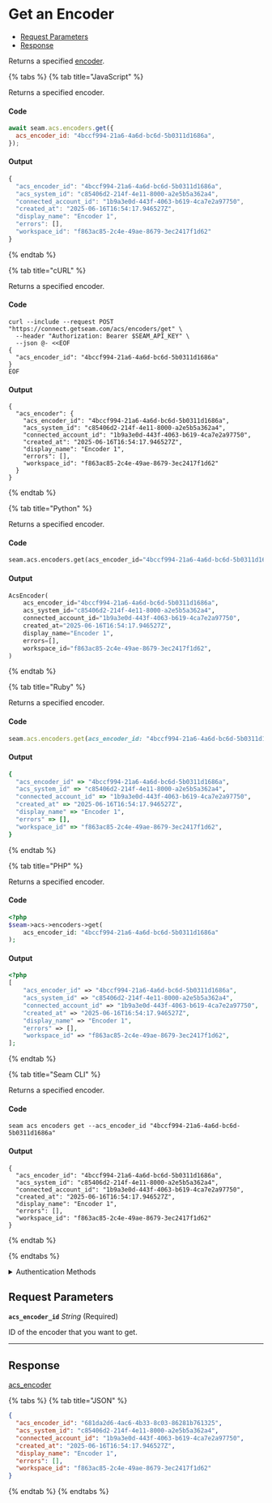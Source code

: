 # Get an Encoder

- [Request Parameters](#request-parameters)
- [Response](#response)

Returns a specified [encoder](../../../capability-guides/access-systems/working-with-card-encoders-and-scanners/README.md).


{% tabs %}
{% tab title="JavaScript" %}

Returns a specified encoder.

#### Code

```javascript
await seam.acs.encoders.get({
  acs_encoder_id: "4bccf994-21a6-4a6d-bc6d-5b0311d1686a",
});
```

#### Output

```javascript
{
  "acs_encoder_id": "4bccf994-21a6-4a6d-bc6d-5b0311d1686a",
  "acs_system_id": "c85406d2-214f-4e11-8000-a2e5b5a362a4",
  "connected_account_id": "1b9a3e0d-443f-4063-b619-4ca7e2a97750",
  "created_at": "2025-06-16T16:54:17.946527Z",
  "display_name": "Encoder 1",
  "errors": [],
  "workspace_id": "f863ac85-2c4e-49ae-8679-3ec2417f1d62"
}
```
{% endtab %}

{% tab title="cURL" %}

Returns a specified encoder.

#### Code

```curl
curl --include --request POST "https://connect.getseam.com/acs/encoders/get" \
  --header "Authorization: Bearer $SEAM_API_KEY" \
  --json @- <<EOF
{
  "acs_encoder_id": "4bccf994-21a6-4a6d-bc6d-5b0311d1686a"
}
EOF
```

#### Output

```curl
{
  "acs_encoder": {
    "acs_encoder_id": "4bccf994-21a6-4a6d-bc6d-5b0311d1686a",
    "acs_system_id": "c85406d2-214f-4e11-8000-a2e5b5a362a4",
    "connected_account_id": "1b9a3e0d-443f-4063-b619-4ca7e2a97750",
    "created_at": "2025-06-16T16:54:17.946527Z",
    "display_name": "Encoder 1",
    "errors": [],
    "workspace_id": "f863ac85-2c4e-49ae-8679-3ec2417f1d62"
  }
}
```
{% endtab %}

{% tab title="Python" %}

Returns a specified encoder.

#### Code

```python
seam.acs.encoders.get(acs_encoder_id="4bccf994-21a6-4a6d-bc6d-5b0311d1686a")
```

#### Output

```python
AcsEncoder(
    acs_encoder_id="4bccf994-21a6-4a6d-bc6d-5b0311d1686a",
    acs_system_id="c85406d2-214f-4e11-8000-a2e5b5a362a4",
    connected_account_id="1b9a3e0d-443f-4063-b619-4ca7e2a97750",
    created_at="2025-06-16T16:54:17.946527Z",
    display_name="Encoder 1",
    errors=[],
    workspace_id="f863ac85-2c4e-49ae-8679-3ec2417f1d62",
)
```
{% endtab %}

{% tab title="Ruby" %}

Returns a specified encoder.

#### Code

```ruby
seam.acs.encoders.get(acs_encoder_id: "4bccf994-21a6-4a6d-bc6d-5b0311d1686a")
```

#### Output

```ruby
{
  "acs_encoder_id" => "4bccf994-21a6-4a6d-bc6d-5b0311d1686a",
  "acs_system_id" => "c85406d2-214f-4e11-8000-a2e5b5a362a4",
  "connected_account_id" => "1b9a3e0d-443f-4063-b619-4ca7e2a97750",
  "created_at" => "2025-06-16T16:54:17.946527Z",
  "display_name" => "Encoder 1",
  "errors" => [],
  "workspace_id" => "f863ac85-2c4e-49ae-8679-3ec2417f1d62",
}
```
{% endtab %}

{% tab title="PHP" %}

Returns a specified encoder.

#### Code

```php
<?php
$seam->acs->encoders->get(
    acs_encoder_id: "4bccf994-21a6-4a6d-bc6d-5b0311d1686a"
);
```

#### Output

```php
<?php
[
    "acs_encoder_id" => "4bccf994-21a6-4a6d-bc6d-5b0311d1686a",
    "acs_system_id" => "c85406d2-214f-4e11-8000-a2e5b5a362a4",
    "connected_account_id" => "1b9a3e0d-443f-4063-b619-4ca7e2a97750",
    "created_at" => "2025-06-16T16:54:17.946527Z",
    "display_name" => "Encoder 1",
    "errors" => [],
    "workspace_id" => "f863ac85-2c4e-49ae-8679-3ec2417f1d62",
];
```
{% endtab %}

{% tab title="Seam CLI" %}

Returns a specified encoder.

#### Code

```seam_cli
seam acs encoders get --acs_encoder_id "4bccf994-21a6-4a6d-bc6d-5b0311d1686a"
```

#### Output

```seam_cli
{
  "acs_encoder_id": "4bccf994-21a6-4a6d-bc6d-5b0311d1686a",
  "acs_system_id": "c85406d2-214f-4e11-8000-a2e5b5a362a4",
  "connected_account_id": "1b9a3e0d-443f-4063-b619-4ca7e2a97750",
  "created_at": "2025-06-16T16:54:17.946527Z",
  "display_name": "Encoder 1",
  "errors": [],
  "workspace_id": "f863ac85-2c4e-49ae-8679-3ec2417f1d62"
}
```
{% endtab %}

{% endtabs %}


<details>

<summary>Authentication Methods</summary>

- API key
- Personal access token
  <br>Must also include the `seam-workspace` header in the request.

To learn more, see [Authentication](https://docs.seam.co/latest/api/authentication).
</details>

## Request Parameters

**`acs_encoder_id`** *String* (Required)

ID of the encoder that you want to get.

---


## Response

[acs\_encoder](.)


{% tabs %}
{% tab title="JSON" %}



```json
{
  "acs_encoder_id": "681da2d6-4ac6-4b33-8c03-86281b761325",
  "acs_system_id": "c85406d2-214f-4e11-8000-a2e5b5a362a4",
  "connected_account_id": "1b9a3e0d-443f-4063-b619-4ca7e2a97750",
  "created_at": "2025-06-16T16:54:17.946527Z",
  "display_name": "Encoder 1",
  "errors": [],
  "workspace_id": "f863ac85-2c4e-49ae-8679-3ec2417f1d62"
}
```
{% endtab %}
{% endtabs %}
